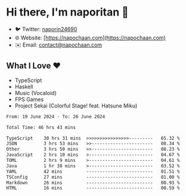 # Hi there, I'm naporitan 👋

- 🐦 Twitter: [naporin24690](https://twitter.com/naporin24690)
- 🌐 Website: [https://napochaan.com](https://napochaan.com)
- ✉️ Email: [contact@napochaan.com](mailto:contact@napochaan.com)

## What I Love ❤️
- TypeScript
- Haskell
- Music (Vocaloid)
- FPS Games
- Project Sekai (Colorful Stage! feat. Hatsune Miku)

<!--START_SECTION:waka-->

```txt
From: 19 June 2024 - To: 26 June 2024

Total Time: 46 hrs 43 mins

TypeScript    30 hrs 31 mins  >>>>>>>>>>>>>>>>---------   65.32 %
JSON          3 hrs 53 mins   >>-----------------------   08.34 %
Other         3 hrs 50 mins   >>-----------------------   08.23 %
JavaScript    2 hrs 10 mins   >------------------------   04.67 %
TOML          2 hrs 9 mins    >------------------------   04.61 %
Java          1 hr 38 mins    >------------------------   03.52 %
YAML          42 mins         -------------------------   01.51 %
TSConfig      27 mins         -------------------------   01.00 %
Markdown      26 mins         -------------------------   00.93 %
HTML          16 mins         -------------------------   00.59 %
```

<!--END_SECTION:waka-->

